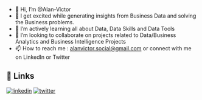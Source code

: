 - 👋 Hi, I’m @Alan-Victor
- 👀 I get excited while generating insights from Business Data and solving the Business problems.
- 🌱 I’m actively learning all about Data, Data Skills and Data Tools 
- 💞️ I’m looking to collaborate on projects related to Data/Business Analytics and Business Intelligence Projects
- 📫 How to reach me : alanvictor.social@gmail.com or connect with me on LinkedIn or Twitter

## 🔗 Links
[![linkedin](https://img.shields.io/badge/linkedin-0A66C2?style=for-the-badge&logo=linkedin&logoColor=white)](https://www.linkedin.com/in/alan-victor/)
[![twitter](https://img.shields.io/badge/twitter-1DA1F2?style=for-the-badge&logo=twitter&logoColor=white)](https://twitter.com/TheAlanVictor)

  



<!---
Alan-Victor/Alan-Victor is a ✨ special ✨ repository because its `README.md` (this file) appears on your GitHub profile.
You can click the Preview link to take a look at your changes.
--->

